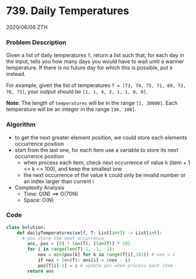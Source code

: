 # 739. Daily Temperatures

2020/06/06 ZTH

### Problem Description

Given a list of daily temperatures `T`, return a list such that, for each day in the input, tells you how many days you would have to wait until a warmer temperature. If there is no future day for which this is possible, put `0` instead.

For example, given the list of temperatures `T = [73, 74, 75, 71, 69, 72, 76, 73]`, your output should be `[1, 1, 4, 2, 1, 1, 0, 0]`.

**Note:** The length of `temperatures` will be in the range `[1, 30000]`. Each temperature will be an integer in the range `[30, 100]`.



### Algorithm

* to get the next greater element position, we could store each elements occurrence position
* start from the last one, for each item use a variable to store its next occurrence position
  * when process each item, check next occurrence of value k (item + 1 <= k <= 100), and keep the smallest one
  * the next occurrence of the value k could only be invalid number or an index larger than current i
* Complexity Analysis
  * Time: O(N) ==> O(70N)
  * Space: O(N)



### Code

```python
class Solution:
    def dailyTemperatures(self, T: List[int]) -> List[int]:
      # pos store the next occurrence
        ans, pos = [0] * len(T), [len(T)] * 101
        for i in range(len(T)-1, -1, -1):
            nex = min(pos[k] for k in range(T[i],101)) # nex > i
            if nex < len(T): ans[i] = (nex - i)
            pos[T[i]-1] = i # update pos when process each item
        return ans
```

